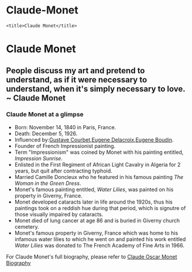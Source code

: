 # Claude-Monet
<!DOCTYPE html>
<html>
  <head>
 
<link rel="stylesheet" href="base.css">

    <title>Claude Monet</title>
  </head>
  <body>
  <h1>Claude Monet</h1>
  <h2>People discuss my art and pretend to understand, as if it were necessary to understand, when it's simply necessary to love. ~ Claude Monet</h2>
  <p> 
  
  
  </p>
  <div>
  <h3>Claude Monet at a glimpse</h3>
  <ul>
  <li>Born: November 14, 1840 in Paris, France.</li>
  <li>Death: December 5, 1926.</li>
  <li>Influenced by:<a href="https://en.wikipedia.org/wiki/Gustave_Courbet">Gustave Courbet</a>,<a href="https://en.wikipedia.org/wiki/Claude_Monet">Eugene Delacroix</a>,<a href="https://en.wikipedia.org/wiki/Claude_Monet">Eugene Boudin</a>.</li>
  <li>Founder of French Impressionist painting.</li>
  <li>Term "Impressionism" was coined by Monet with his painting entitled, <i>Impression Sunrise</i>.</li>
  <li>Enlisted in the First Regiment of African Light Cavalry in Algeria for 2 years, but quit after contracting typhoid.</li>
  <li>Married Camille Doncieux who he featured in his famous painting <i>The Woman in the Green Dress</i>.</li>
  <li>Monet's famous painting entitled, <i>Water Lilies</i>, was painted on his property in Giverny, France.</li>
  <li>Monet developed cataracts later in life around the 1920s, thus his paintings took on a reddish hue during that period, which is signutre of those visually impaired by cataracts.</li>
  <li>Monet died of lung cancer at age 86 and is buried in Giverny church cemetery.</li>
  <li>Monet's famous property in Giverny, France which was home to his infamous water lilies to which he went on and painted his work entitled <i>Water Lilies</i> was donated to The French Academy of Fine Arts in 1966.</li>
  </ul>
  <p>For Claude Monet's full biography, please refer to <a href="http://www.claudemonetgallery.org/biography.html">Claude Oscar Monet Biography</a></p>
  </div>
  
  
  
  
  </body>

</html>
